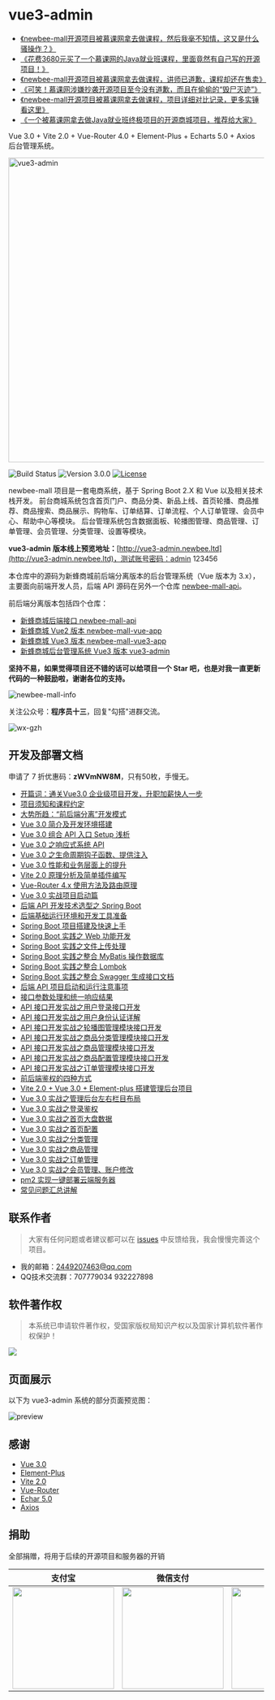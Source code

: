# vue3-admin

- [《newbee-mall开源项目被慕课网拿去做课程，然后我毫不知情，这又是什么骚操作？》](https://mp.weixin.qq.com/s/oXr6O7u7vqQQi8mzTkoTDg)
- [《花费3680元买了一个慕课网的Java就业班课程，里面竟然有自己写的开源项目！》](https://mp.weixin.qq.com/s/TLZbAEjRi0YT1t8xoFv4dQ)
- [《newbee-mall开源项目被慕课网拿去做课程，讲师已道歉，课程却还在售卖》](https://mp.weixin.qq.com/s/sue5JyZcysFRNFTxUnZiIQ)
- [《可笑！慕课网涉嫌抄袭开源项目至今没有道歉，而且在偷偷的“毁尸灭迹”》](https://mp.weixin.qq.com/s/UTsA5WOFPH4UUf5rEj2HpQ)
- [《newbee-mall开源项目被慕课网拿去做课程，项目详细对比记录，更多实锤看这里》](https://mp.weixin.qq.com/s/JTt0r_t8qhfUwkhpdUjrTg)
- [《一个被慕课网拿去做Java就业班终极项目的开源商城项目，推荐给大家》](https://mp.weixin.qq.com/s/BKIETwgEPBprWYhQZJDLIA)

Vue 3.0 + Vite 2.0 + Vue-Router 4.0 + Element-Plus + Echarts 5.0 + Axios 后台管理系统。

<img width="600" alt="vue3-admin" src="https://user-images.githubusercontent.com/54432435/112945709-32826f00-9167-11eb-9c23-bbf5a97ec8d4.png">

![Build Status](https://img.shields.io/badge/build-passing-green.svg)
![Version 3.0.0](https://img.shields.io/badge/version-3.0.0-yellow.svg)
[![License](https://img.shields.io/badge/license-GPL3.0-blue.svg)](https://github.com/newbee-ltd/newbee-mall-vue3-app/blob/master/LICENSE)

newbee-mall 项目是一套电商系统，基于 Spring Boot 2.X 和 Vue 以及相关技术栈开发。 前台商城系统包含首页门户、商品分类、新品上线、首页轮播、商品推荐、商品搜索、商品展示、购物车、订单结算、订单流程、个人订单管理、会员中心、帮助中心等模块。 后台管理系统包含数据面板、轮播图管理、商品管理、订单管理、会员管理、分类管理、设置等模块。

**vue3-admin** **版本线上预览地址：**[http://vue3-admin.newbee.ltd](http://vue3-admin.newbee.ltd)，测试账号密码：admin 123456

本仓库中的源码为新蜂商城前后端分离版本的后台管理系统（Vue 版本为 3.x），主要面向前端开发人员，后端 API 源码在另外一个仓库 [newbee-mall-api](https://github.com/newbee-ltd/newbee-mall-api)。

前后端分离版本包括四个仓库：

- [新蜂商城后端接口 newbee-mall-api](https://github.com/newbee-ltd/newbee-mall-api)
- [新蜂商城 Vue2 版本 newbee-mall-vue-app](https://github.com/newbee-ltd/newbee-mall-vue-app)
- [新蜂商城 Vue3 版本 newbee-mall-vue3-app](https://github.com/newbee-ltd/newbee-mall-vue3-app)
- [新蜂商城后台管理系统 Vue3 版本 vue3-admin](https://github.com/newbee-ltd/vue3-admin)

**坚持不易，如果觉得项目还不错的话可以给项目一个 Star 吧，也是对我一直更新代码的一种鼓励啦，谢谢各位的支持。**

![newbee-mall-info](https://newbee-mall.oss-cn-beijing.aliyuncs.com/poster/store/newbee-mall-star.png)

关注公众号：**程序员十三**，回复"勾搭"进群交流。

![wx-gzh](https://newbee-mall.oss-cn-beijing.aliyuncs.com/wx-gzh/%E7%A8%8B%E5%BA%8F%E5%91%98%E5%8D%81%E4%B8%89-%E5%85%AC%E4%BC%97%E5%8F%B7.png)

## 开发及部署文档

申请了 7 折优惠码：**zWVmNW8M**，只有50枚，手慢无。

- [开篇词：通关Vue3.0 企业级项目开发，升职加薪快人一步](https://juejin.cn/book/6933939264455442444)
- [项目须知和课程约定](https://juejin.cn/book/6933939264455442444)
- [大势所趋：“前后端分离”开发模式](https://juejin.cn/book/6933939264455442444)
- [Vue 3.0 简介及开发环境搭建](https://juejin.cn/book/6933939264455442444)
- [Vue 3.0 组合 API 入口 Setup 浅析](https://juejin.cn/book/6933939264455442444)
- [Vue 3.0 之响应式系统 API](https://juejin.cn/book/6933939264455442444)
- [Vue 3.0 之生命周期钩子函数、提供注入](https://juejin.cn/book/6933939264455442444)
- [Vue 3.0 性能和业务层面上的提升](https://juejin.cn/book/6933939264455442444)
- [Vite 2.0 原理分析及简单插件编写](https://juejin.cn/book/6933939264455442444)
- [Vue-Router 4.x 使用方法及路由原理](https://juejin.cn/book/6933939264455442444)
- [Vue 3.0 实战项目启动篇](https://juejin.cn/book/6933939264455442444)
- [后端 API 开发技术选型之 Spring Boot](https://juejin.cn/book/6933939264455442444)
- [后端基础运行环境和开发工具准备](https://juejin.cn/book/6933939264455442444)
- [Spring Boot 项目搭建及快速上手](https://juejin.cn/book/6933939264455442444)
- [Spring Boot 实践之 Web 功能开发](https://juejin.cn/book/6933939264455442444)
- [Spring Boot 实践之文件上传处理](https://juejin.cn/book/6933939264455442444)
- [Spring Boot 实践之整合 MyBatis 操作数据库](https://juejin.cn/book/6933939264455442444)
- [Spring Boot 实践之整合 Lombok](https://juejin.cn/book/6933939264455442444)
- [Spring Boot 实践之整合 Swagger 生成接口文档](https://juejin.cn/book/6933939264455442444)
- [后端 API 项目启动和运行注意事项](https://juejin.cn/book/6933939264455442444)
- [接口参数处理和统一响应结果](https://juejin.cn/book/6933939264455442444)
- [API 接口开发实战之用户登录接口开发](https://juejin.cn/book/6933939264455442444)
- [API 接口开发实战之用户身份认证详解](https://juejin.cn/book/6933939264455442444)
- [API 接口开发实战之轮播图管理模块接口开发](https://juejin.cn/book/6933939264455442444)
- [API 接口开发实战之商品分类管理模块接口开发](https://juejin.cn/book/6933939264455442444)
- [API 接口开发实战之商品管理模块接口开发](https://juejin.cn/book/6933939264455442444)
- [API 接口开发实战之商品配置管理模块接口开发](https://juejin.cn/book/6933939264455442444)
- [API 接口开发实战之订单管理模块接口开发](https://juejin.cn/book/6933939264455442444)
- [前后端鉴权的四种方式](https://juejin.cn/book/6933939264455442444)
- [Vite 2.0 + Vue 3.0 + Element-plus 搭建管理后台项目](https://juejin.cn/book/6933939264455442444)
- [Vue 3.0 实战之管理后台左右栏目布局](https://juejin.cn/book/6933939264455442444)
- [Vue 3.0 实战之登录鉴权](https://juejin.cn/book/6933939264455442444)
- [Vue 3.0 实战之首页大盘数据](https://juejin.cn/book/6933939264455442444)
- [Vue 3.0 实战之首页配置](https://juejin.cn/book/6933939264455442444)
- [Vue 3.0 实战之分类管理](https://juejin.cn/book/6933939264455442444)
- [Vue 3.0 实战之商品管理](https://juejin.cn/book/6933939264455442444)
- [Vue 3.0 实战之订单管理](https://juejin.cn/book/6933939264455442444)
- [Vue 3.0 实战之会员管理、账户修改](https://juejin.cn/book/6933939264455442444)
- [pm2 实现一键部署云端服务器](https://juejin.cn/book/6933939264455442444)
- [常见问题汇总讲解](https://juejin.cn/book/6933939264455442444)

## 联系作者

> 大家有任何问题或者建议都可以在 [issues](https://github.com/newbee-ltd/vue3-admin/issues) 中反馈给我，我会慢慢完善这个项目。

- 我的邮箱：2449207463@qq.com
- QQ技术交流群：707779034 932227898

## 软件著作权

>本系统已申请软件著作权，受国家版权局知识产权以及国家计算机软件著作权保护！

![](https://newbee-mall.oss-cn-beijing.aliyuncs.com/poster/store/newbee-mall-copyright.png)

## 页面展示

以下为 vue3-admin 系统的部分页面预览图：

![preview](https://user-images.githubusercontent.com/10935614/111867147-251df580-89ad-11eb-924f-6140b70a2cc0.png)

## 感谢

- [Vue 3.0](https://vue3js.cn/docs/zh/)
- [Element-Plus](https://element-plus.gitee.io/#/zh-CN)
- [Vite 2.0](https://cn.vitejs.dev/)
- [Vue-Router](https://next.router.vuejs.org/zh/index.html)
- [Echar 5.0](https://echarts.apache.org/zh/index.html)
- [Axios](http://www.axios-js.com/)

## 捐助

全部捐赠，将用于后续的开源项目和服务器的开销

| 支付宝 | 微信支付 | QQ钱包 | 
| :------: | :------: |  :------: | 
| <img width="200" height="200"  src="https://s.yezgea02.com/1617009373128/4771617009362_.pic.jpg"> | <img width="200" height="200" src="https://s.yezgea02.com/1617009369561/4761617009362_.pic.jpg"> | <img width="200" height="200" src="https://s.yezgea02.com/1617009376339/4781617009362_.pic.jpg"> | 
